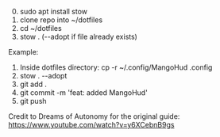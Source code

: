 0. sudo apt install stow
1. clone repo into ~/dotfiles
2. cd ~/dotfiles
3. stow . (--adopt if file already exists)


Example: 
1. Inside dotfiles directory: 
cp -r ~/.config/MangoHud .config
2. stow . --adopt
3. git add .
4. git commit -m 'feat: added MangoHud'
5. git push


Credit to Dreams of Autonomy for the original guide: 
https://www.youtube.com/watch?v=y6XCebnB9gs
